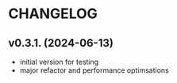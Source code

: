 # CHANGELOG

## v0.3.1. (2024-06-13)

- initial version for testing
- major refactor and performance optimsations
